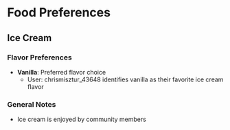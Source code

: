 # Food Preferences

## Ice Cream

### Flavor Preferences
- **Vanilla**: Preferred flavor choice
  - User: chrismisztur_43648 identifies vanilla as their favorite ice cream flavor

### General Notes
- Ice cream is enjoyed by community members